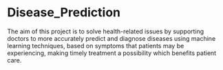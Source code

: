 # Disease_Prediction
The aim of this project is to solve health-related issues by supporting doctors to more accurately predict and diagnose diseases using machine learning techniques, based on symptoms that patients may be experiencing, making timely treatment a possibility which benefits patient care.
